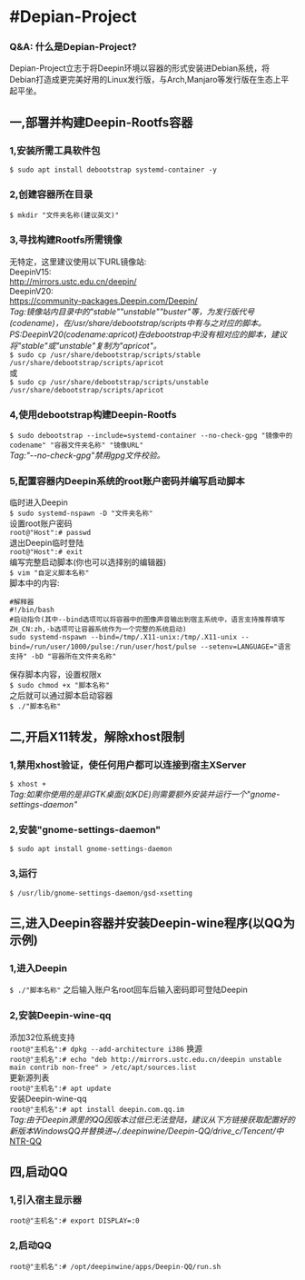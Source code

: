 # #Depian-Project
### Q&A: 什么是Depian-Project?  
Depian-Project立志于将Deepin环境以容器的形式安装进Debian系统，将Debian打造成更完美好用的Linux发行版，与Arch,Manjaro等发行版在生态上平起平坐。  
## 一,部署并构建Deepin-Rootfs容器
### 1,安装所需工具软件包
`$ sudo apt install debootstrap systemd-container -y`
### 2,创建容器所在目录
`$ mkdir "文件夹名称(建议英文)"`
### 3,寻找构建Rootfs所需镜像
无特定，这里建议使用以下URL镜像站:  
DeepinV15:  
http://mirrors.ustc.edu.cn/deepin/  
DeepinV20:  
https://community-packages.Deepin.com/Deepin/  
*Tag:镜像站内目录中的"stable""unstable""buster"等，为发行版代号(codename)，在/usr/share/debootstrap/scripts中有与之对应的脚本。*  
*PS:DeepinV20(codename:apricot)在debootstrap中没有相对应的脚本，建议将"stable"或"unstable"复制为"apricot"。*  
`$ sudo cp /usr/share/debootstrap/scripts/stable /usr/share/debootstrap/scripts/apricot`  
或  
`$ sudo cp /usr/share/debootstrap/scripts/unstable /usr/share/debootstrap/scripts/apricot`  
### 4,使用debootstrap构建Deepin-Rootfs
`$ sudo debootstrap --include=systemd-container --no-check-gpg "镜像中的codename" "容器文件夹名称" "镜像URL"`  
*Tag:"--no-check-gpg"禁用gpg文件校验。*  
### 5,配置容器内Deepin系统的root账户密码并编写启动脚本
临时进入Deepin  
`$ sudo systemd-nspawn -D "文件夹名称"`  
设置root账户密码  
`root@"Host":# passwd`  
退出Deepin临时登陆  
`root@"Host":# exit`  
编写完整启动脚本(你也可以选择别的编辑器)  
`$ vim "自定义脚本名称"`  
脚本中的内容:  
``` 
#解释器
#!/bin/bash
#启动指令(其中--bind选项可以将容器中的图像声音输出到宿主系统中，语言支持推荐填写ZH_CN:zh,-b选项可让容器系统作为一个完整的系统启动)
sudo systemd-nspawn --bind=/tmp/.X11-unix:/tmp/.X11-unix --bind=/run/user/1000/pulse:/run/user/host/pulse --setenv=LANGUAGE="语言支持" -bD "容器所在文件夹名称"
```
保存脚本内容，设置权限x  
`$ sudo chmod +x "脚本名称"`  
之后就可以通过脚本启动容器  
`$ ./"脚本名称"`  
## 二,开启X11转发，解除xhost限制  
### 1,禁用xhost验证，使任何用户都可以连接到宿主XServer  
`$ xhost +`  
*Tag:如果你使用的是非GTK桌面(如KDE)则需要额外安装并运行一个"gnome-settings-daemon"*  
### 2,安装"gnome-settings-daemon"  
`$ sudo apt install gnome-settings-daemon`  
### 3,运行  
`$ /usr/lib/gnome-settings-daemon/gsd-xsetting`  
## 三,进入Deepin容器并安装Deepin-wine程序(以QQ为示例)  
### 1,进入Deepin  
`$ ./"脚本名称"`
之后输入账户名root回车后输入密码即可登陆Deepin  
### 2,安装Deepin-wine-qq  
添加32位系统支持  
`root@"主机名":# dpkg --add-architecture i386`
换源  
`root@"主机名":# echo "deb http://mirrors.ustc.edu.cn/deepin unstable main contrib non-free" > /etc/apt/sources.list`  
更新源列表  
`root@"主机名":# apt update`  
安装Deepin-wine-qq  
`root@"主机名":# apt install deepin.com.qq.im`  
*Tag:由于Deepin源里的QQ因版本过低已无法登陆，建议从下方链接获取配置好的新版本WindowsQQ并替换进~/.deepinwine/Deepin-QQ/drive_c/Tencent/中*  
[NTR-QQ](https://pan.lanzoui.com/i4Sn1gtggif)
## 四,启动QQ  
### 1,引入宿主显示器  
`root@"主机名":# export DISPLAY=:0`
### 2,启动QQ  
`root@"主机名":# /opt/deepinwine/apps/Deepin-QQ/run.sh`
